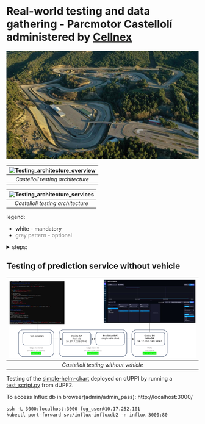 
# Real-world testing and data gathering - Parcmotor Castellolí administered by [Cellnex](https://www.cellnex.com/news/noticia-105/)

![parcmotor_castelloli](assets/images/parcmotor_castelloli.jpeg "Parcmotor Castelloli")

| ![Testing_architecture_overview](assets/images/Architecture_Overview–Parcmotor_Castelloli.png "Testing architecture overview") |
| :----------------------------------------------------------------------------------------------------------------------------: |
|                                               *Castellolí testing architecture*                                                |

| ![Testing_architecture_services](assets/images/Architecture_Overview–Parcmotor_Castelloli_services.png "Testing architecture services") |
| :-------------------------------------------------------------------------------------------------------------------------------------: |
|                                                    *Castellolí testing architecture*                                                    |

legend: 

* white - mandatory
* <span style="color:grey">grey pattern - optional</span>

<details markdown>
<summary>steps:</summary>

* prepare the Kserve model and helm charts
* make testing requests before the day of testing
* run the real-world test with vehicles in Castelloli
* query and save Kepler stats (CPU,RAM usage + CO2 estimation) from Prometheus
* query and save measurements and predictions from Prometheus
* make screenshots: Grafana, NBC environment
* make vehicle pictures
</details>

## Testing of prediction service without vehicle

| ![Testing_without_vehicle](assets/images/testing_without_vehicle.png "Testing without vehicle") |
| :---------------------------------------------------------------------------------------------: |
|                              *Castellolí testing without vehicle*                               |

Testing of the [simple-helm-chart](https://5uperpalo.github.io/success6g-edge/inference_model_deployment.html) deployed on dUPF1 by running a [test_script.py](https://github.com/5uperpalo/success6g-edge/tree/main/inference_model_helm_charts/test_script.py) from dUPF2.

To access Influx db in browser(admin/admin_pass): http://localhost:3000/
```
ssh -L 3000:localhost:3000 fog_user@10.17.252.101
kubectl port-forward svc/influx-influxdb2 -n influx 3000:80
``` 